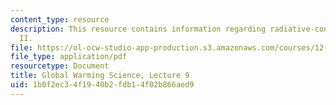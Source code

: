 ```yaml
---
content_type: resource
description: This resource contains information regarding radiative-convective equilibrium
  II.
file: https://ol-ocw-studio-app-production.s3.amazonaws.com/courses/12-340-global-warming-science-spring-2012/1b0f2ec34f1940b2fdb14f02b866aed9_MIT12_340S12_lec9.pdf
file_type: application/pdf
resourcetype: Document
title: Global Warming Science, Lecture 9
uid: 1b0f2ec3-4f19-40b2-fdb1-4f02b866aed9
---
```

